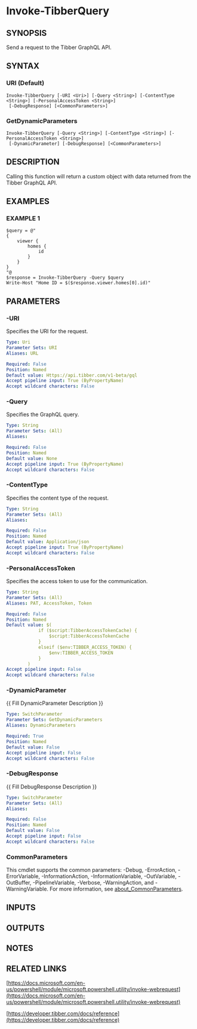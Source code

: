 # Invoke-TibberQuery

## SYNOPSIS
Send a request to the Tibber GraphQL API.

## SYNTAX

### URI (Default)
```
Invoke-TibberQuery [-URI <Uri>] [-Query <String>] [-ContentType <String>] [-PersonalAccessToken <String>]
 [-DebugResponse] [<CommonParameters>]
```

### GetDynamicParameters
```
Invoke-TibberQuery [-Query <String>] [-ContentType <String>] [-PersonalAccessToken <String>]
 [-DynamicParameter] [-DebugResponse] [<CommonParameters>]
```

## DESCRIPTION
Calling this function will return a custom object with data returned from the Tibber GraphQL API.

## EXAMPLES

### EXAMPLE 1
```
$query = @"
{
    viewer {
        homes {
            id
        }
    }
}
"@
$response = Invoke-TibberQuery -Query $query
Write-Host "Home ID = $($response.viewer.homes[0].id)"
```

## PARAMETERS

### -URI
Specifies the URI for the request.

```yaml
Type: Uri
Parameter Sets: URI
Aliases: URL

Required: False
Position: Named
Default value: Https://api.tibber.com/v1-beta/gql
Accept pipeline input: True (ByPropertyName)
Accept wildcard characters: False
```

### -Query
Specifies the GraphQL query.

```yaml
Type: String
Parameter Sets: (All)
Aliases:

Required: False
Position: Named
Default value: None
Accept pipeline input: True (ByPropertyName)
Accept wildcard characters: False
```

### -ContentType
Specifies the content type of the request.

```yaml
Type: String
Parameter Sets: (All)
Aliases:

Required: False
Position: Named
Default value: Application/json
Accept pipeline input: True (ByPropertyName)
Accept wildcard characters: False
```

### -PersonalAccessToken
Specifies the access token to use for the communication.

```yaml
Type: String
Parameter Sets: (All)
Aliases: PAT, AccessToken, Token

Required: False
Position: Named
Default value: $(
            if ($script:TibberAccessTokenCache) {
                $script:TibberAccessTokenCache
            }
            elseif ($env:TIBBER_ACCESS_TOKEN) {
                $env:TIBBER_ACCESS_TOKEN
            }
        )
Accept pipeline input: False
Accept wildcard characters: False
```

### -DynamicParameter
{{ Fill DynamicParameter Description }}

```yaml
Type: SwitchParameter
Parameter Sets: GetDynamicParameters
Aliases: DynamicParameters

Required: True
Position: Named
Default value: False
Accept pipeline input: False
Accept wildcard characters: False
```

### -DebugResponse
{{ Fill DebugResponse Description }}

```yaml
Type: SwitchParameter
Parameter Sets: (All)
Aliases:

Required: False
Position: Named
Default value: False
Accept pipeline input: False
Accept wildcard characters: False
```

### CommonParameters
This cmdlet supports the common parameters: -Debug, -ErrorAction, -ErrorVariable, -InformationAction, -InformationVariable, -OutVariable, -OutBuffer, -PipelineVariable, -Verbose, -WarningAction, and -WarningVariable. For more information, see [about_CommonParameters](http://go.microsoft.com/fwlink/?LinkID=113216).

## INPUTS

## OUTPUTS

## NOTES

## RELATED LINKS

[https://docs.microsoft.com/en-us/powershell/module/microsoft.powershell.utility/invoke-webrequest](https://docs.microsoft.com/en-us/powershell/module/microsoft.powershell.utility/invoke-webrequest)

[https://developer.tibber.com/docs/reference](https://developer.tibber.com/docs/reference)


